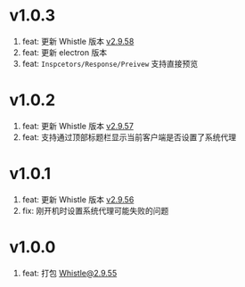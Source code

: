 
# v1.0.3
1. feat: 更新 Whistle 版本 [v2.9.58](https://github.com/avwo/whistle/blob/master/CHANGELOG.md#v2957)
2. feat: 更新 electron 版本
3. feat: `Inspcetors/Response/Preivew` 支持直接预览

# v1.0.2
1. feat: 更新 Whistle 版本 [v2.9.57](https://github.com/avwo/whistle/blob/master/CHANGELOG.md#v2957)
2. feat: 支持通过顶部标题栏显示当前客户端是否设置了系统代理

# v1.0.1
1. feat: 更新 Whistle 版本 [v2.9.56](https://github.com/avwo/whistle/blob/master/CHANGELOG.md#v2956)
2. fix: 刚开机时设置系统代理可能失败的问题

# v1.0.0
1. feat: 打包 Whistle@2.9.55
